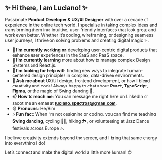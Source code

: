 ## ✨ Hi there, I am Luciano! ✨

Passionate **Product Developer & UX/UI Designer** with over a decade of experience in the online tech world. I specialize in taking complex ideas and transforming them into intuitive, user-friendly interfaces that look great and work even better. Whether it’s coding, wireframing, or designing seamless user journeys, I thrive on solving problems and creating digital magic ✨.

- 🔭 **I’m currently working on** developing user-centric digital products that enhance user experiences in the SaaS and PaaS space.
- 🌱 **I’m currently learning** more about how to manage complex Design Systems and React.js.
- 🤔 **I’m looking for help with** finding new ways to integrate human-centered design principles in complex, data-driven environments.
- 💬 **Ask me about** UX/UI design, frontend development, or how I blend creativity and code! Always happy to chat about **React, TypeScript, Figma**, or the magic of Swing dancing 💃.
- 📫 **How to reach me**: You can message me right here on LinkedIn or shoot me an email at **luciano.spilotros@gmail.com**.
- 😄 **Pronouns**: He/Him
- ⚡ **Fun fact**: When I’m not designing or coding, you can find me teaching **Swing dancing**, cycling 🚴‍♂️, hiking 🏞️, or volunteering at Jazz Dance festivals across Europe 🎶. 

I believe creativity extends beyond the screen, and I bring that same energy into everything I do!

Let’s connect and make the digital world a little more human! 😊
